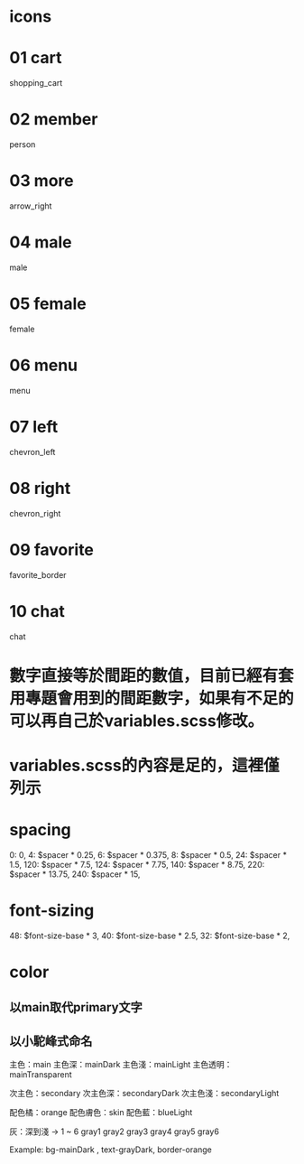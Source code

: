 # icons

# 01 cart
<span class="material-icons">
shopping_cart
</span>

# 02 member
<span class="material-icons">
person
</span>

# 03 more
<span class="material-icons">
arrow_right
</span>

# 04 male
<span class="material-icons">
male
</span>

# 05 female
<span class="material-icons">
female
</span>

# 06 menu
<span class="material-icons">
menu
</span>

# 07 left
<span class="material-icons">
chevron_left
</span>

# 08 right
<span class="material-icons">
chevron_right
</span>

# 09 favorite
<span class="material-icons">
favorite_border
</span>

# 10 chat   <!-- 第10號找不到，先用這個擋一下 -->
<span class="material-icons p-4 icons"> chat 
</span>

# 數字直接等於間距的數值，目前已經有套用專題會用到的間距數字，如果有不足的可以再自己於variables.scss修改。

# variables.scss的內容是足的，這裡僅列示
# spacing
  0: 0,                 <!-- 間距0 -->
  4: $spacer * 0.25,    <!-- 間距4 -->
  6: $spacer * 0.375,   <!-- 間距6 -->
  8: $spacer * 0.5,     <!-- 間距8 -->
  24: $spacer * 1.5,    <!-- 間距24 -->
  120: $spacer * 7.5,   <!-- 間距120 -->
  124: $spacer * 7.75,  <!-- 間距124 -->
  140: $spacer * 8.75,  <!-- 間距140 -->
  220: $spacer * 13.75, <!-- 間距220 -->
  240: $spacer * 15,    <!-- 間距240 -->
# font-sizing
  48: $font-size-base * 3,     <!-- 間距48 -->
  40: $font-size-base * 2.5,   <!-- 間距40 -->
  32: $font-size-base * 2,     <!-- 間距32 -->

# color
## 以main取代primary文字
## 以小駝峰式命名

  主色：main
  主色深：mainDark
  主色淺：mainLight
  主色透明：mainTransparent

  次主色：secondary
  次主色深：secondaryDark
  次主色淺：secondaryLight

  配色橘：orange
  配色膚色：skin
  配色藍：blueLight

  灰：深到淺 → 1 ~ 6
  gray1
  gray2
  gray3
  gray4
  gray5
  gray6
  
 <!-- 細節可以比對設計稿跟variables.scss文件 -->
 
  Example:
  bg-mainDark , text-grayDark, border-orange
